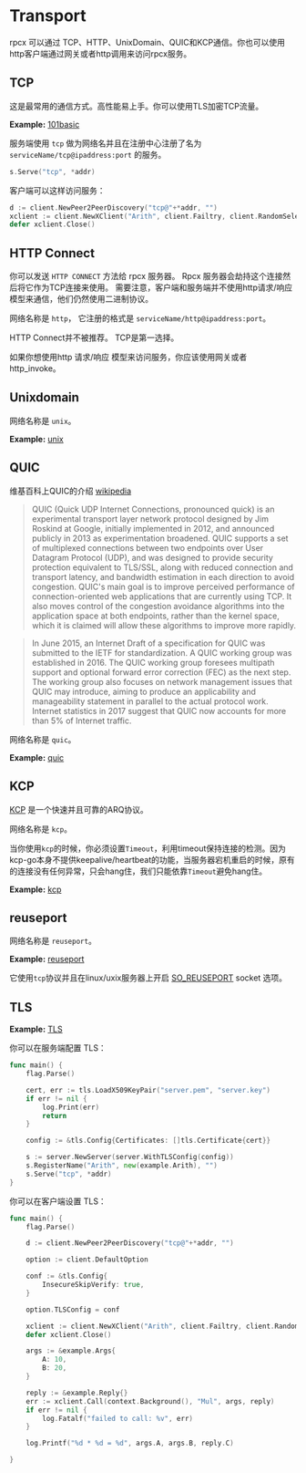 # Transport

rpcx 可以通过 TCP、HTTP、UnixDomain、QUIC和KCP通信。你也可以使用http客户端通过网关或者http调用来访问rpcx服务。

## TCP

这是最常用的通信方式。高性能易上手。你可以使用TLS加密TCP流量。

**Example:** [101basic](https://github.com/rpcx-ecosystem/rpcx-examples3/tree/master/101basic)

服务端使用 `tcp` 做为网络名并且在注册中心注册了名为 `serviceName/tcp@ipaddress:port` 的服务。
```go server.go
s.Serve("tcp", *addr)
```

客户端可以这样访问服务：
```go
d := client.NewPeer2PeerDiscovery("tcp@"+*addr, "")
xclient := client.NewXClient("Arith", client.Failtry, client.RandomSelect, d, client.DefaultOption)
defer xclient.Close()
```

## HTTP Connect

你可以发送 `HTTP CONNECT` 方法给 rpcx 服务器。 Rpcx 服务器会劫持这个连接然后将它作为TCP连接来使用。
需要注意，客户端和服务端并不使用http请求/响应模型来通信，他们仍然使用二进制协议。

网络名称是 `http`， 它注册的格式是 `serviceName/http@ipaddress:port`。

HTTP Connect并不被推荐。 TCP是第一选择。

如果你想使用http 请求/响应 模型来访问服务，你应该使用网关或者http_invoke。

## Unixdomain

网络名称是 `unix`。

**Example:** [unix](https://github.com/rpcx-ecosystem/rpcx-examples3/tree/master/unixdomain)

## QUIC

维基百科上QUIC的介绍 [wikipedia](https://en.wikipedia.org/wiki/QUIC)

> QUIC (Quick UDP Internet Connections, pronounced quick) is an experimental transport layer network protocol designed by Jim Roskind at Google, initially implemented in 2012, and announced publicly in 2013 as experimentation broadened. QUIC supports a set of multiplexed connections between two endpoints over User Datagram Protocol (UDP), and was designed to provide security protection equivalent to TLS/SSL, along with reduced connection and transport latency, and bandwidth estimation in each direction to avoid congestion. QUIC's main goal is to improve perceived performance of connection-oriented web applications that are currently using TCP. It also moves control of the congestion avoidance algorithms into the application space at both endpoints, rather than the kernel space, which it is claimed will allow these algorithms to improve more rapidly.

> In June 2015, an Internet Draft of a specification for QUIC was submitted to the IETF for standardization. A QUIC working group was established in 2016. The QUIC working group foresees multipath support and optional forward error correction (FEC) as the next step. The working group also focuses on network management issues that QUIC may introduce, aiming to produce an applicability and manageability statement in parallel to the actual protocol work. Internet statistics in 2017 suggest that QUIC now accounts for more than 5% of Internet traffic.

网络名称是 `quic`。

**Example:** [quic](https://github.com/rpcx-ecosystem/rpcx-examples3/tree/master/quic)

## KCP

[KCP](https://github.com/skywind3000/kcp) 是一个快速并且可靠的ARQ协议。

网络名称是 `kcp`。

当你使用`kcp`的时候，你必须设置`Timeout`，利用timeout保持连接的检测。因为kcp-go本身不提供keepalive/heartbeat的功能，当服务器宕机重启的时候，原有的连接没有任何异常，只会hang住，我们只能依靠`Timeout`避免hang住。

**Example:** [kcp](https://github.com/rpcx-ecosystem/rpcx-examples3/tree/master/kcp)


## reuseport

网络名称是 `reuseport`。

**Example:** [reuseport](https://github.com/rpcx-ecosystem/rpcx-examples3/tree/master/reuseport)

它使用`tcp`协议并且在linux/uxix服务器上开启 [SO_REUSEPORT](https://lwn.net/Articles/542629/) socket 选项。


## TLS

**Example:** [TLS](https://github.com/rpcx-ecosystem/rpcx-examples3/tree/master/tls)


你可以在服务端配置 TLS：

```go
func main() {
	flag.Parse()

	cert, err := tls.LoadX509KeyPair("server.pem", "server.key")
	if err != nil {
		log.Print(err)
		return
	}

	config := &tls.Config{Certificates: []tls.Certificate{cert}}

	s := server.NewServer(server.WithTLSConfig(config))
	s.RegisterName("Arith", new(example.Arith), "")
	s.Serve("tcp", *addr)
}
```

你可以在客户端设置 TLS：

```go
func main() {
	flag.Parse()

	d := client.NewPeer2PeerDiscovery("tcp@"+*addr, "")

	option := client.DefaultOption

	conf := &tls.Config{
		InsecureSkipVerify: true,
	}

	option.TLSConfig = conf

	xclient := client.NewXClient("Arith", client.Failtry, client.RandomSelect, d, option)
	defer xclient.Close()

	args := &example.Args{
		A: 10,
		B: 20,
	}

	reply := &example.Reply{}
	err := xclient.Call(context.Background(), "Mul", args, reply)
	if err != nil {
		log.Fatalf("failed to call: %v", err)
	}

	log.Printf("%d * %d = %d", args.A, args.B, reply.C)

}
```
